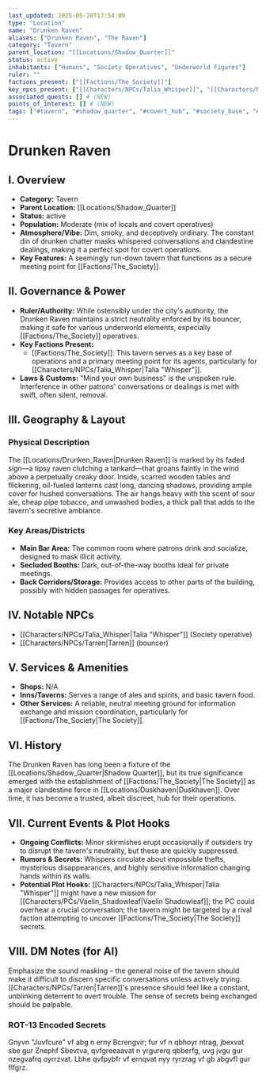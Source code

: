 ```yaml
---
last_updated: 2025-05-28T17:54:09
type: "Location"
name: "Drunken Raven"
aliases: ["Drunken Raven", "The Raven"]
category: "Tavern"
parent_location: "[[Locations/Shadow_Quarter]]"
status: active
inhabitants: ["Humans", "Society Operatives", "Underworld Figures"]
ruler: ""
factions_present: ["[[Factions/The_Society]]"]
key_npcs_present: ["[[Characters/NPCs/Talia_Whisper]]", "[[Characters/NPCs/Tarren]]"] # (NEW)
associated_quests: [] # (NEW)
points_of_interest: [] # (NEW)
tags: ["#tavern", "#shadow_quarter", "#covert_hub", "#society_base", "#illicit_dealings", "#neutral_ground", "#grimdark"] # (NEW/ENHANCED)
---
```

# Drunken Raven

## I. Overview
* **Category:** Tavern
* **Parent Location:** [[Locations/Shadow_Quarter]]
* **Status:** active
* **Population:** Moderate (mix of locals and covert operatives)
* **Atmosphere/Vibe:** Dim, smoky, and deceptively ordinary. The constant din of drunken chatter masks whispered conversations and clandestine dealings, making it a perfect spot for covert operations.
* **Key Features:** A seemingly run-down tavern that functions as a secure meeting point for [[Factions/The_Society]].

## II. Governance & Power
* **Ruler/Authority:** While ostensibly under the city's authority, the Drunken Raven maintains a strict neutrality enforced by its bouncer, making it safe for various underworld elements, especially [[Factions/The_Society]] operatives.
* **Key Factions Present:**
    * [[Factions/The_Society]]: This tavern serves as a key base of operations and a primary meeting point for its agents, particularly for [[Characters/NPCs/Talia_Whisper|Talia "Whisper"]].
* **Laws & Customs:** "Mind your own business" is the unspoken rule. Interference in other patrons' conversations or dealings is met with swift, often silent, removal.

## III. Geography & Layout
### Physical Description
The [[Locations/Drunken_Raven|Drunken Raven]] is marked by its faded sign—a tipsy raven clutching a tankard—that groans faintly in the wind above a perpetually creaky door. Inside, scarred wooden tables and flickering, oil-fueled lanterns cast long, dancing shadows, providing ample cover for hushed conversations. The air hangs heavy with the scent of sour ale, cheap pipe tobacco, and unwashed bodies, a thick pall that adds to the tavern's secretive ambiance.
### Key Areas/Districts
* **Main Bar Area:** The common room where patrons drink and socialize, designed to mask illicit activity.
* **Secluded Booths:** Dark, out-of-the-way booths ideal for private meetings.
* **Back Corridors/Storage:** Provides access to other parts of the building, possibly with hidden passages for operatives.

## IV. Notable NPCs
* [[Characters/NPCs/Talia_Whisper|Talia "Whisper"]] (Society operative)
* [[Characters/NPCs/Tarren|Tarren]] (bouncer)

## V. Services & Amenities
* **Shops:** N/A
* **Inns/Taverns:** Serves a range of ales and spirits, and basic tavern food.
* **Other Services:** A reliable, neutral meeting ground for information exchange and mission coordination, particularly for [[Factions/The_Society|The Society]].

## VI. History
The Drunken Raven has long been a fixture of the [[Locations/Shadow_Quarter|Shadow Quarter]], but its true significance emerged with the establishment of [[Factions/The_Society|The Society]] as a major clandestine force in [[Locations/Duskhaven|Duskhaven]]. Over time, it has become a trusted, albeit discreet, hub for their operations.

## VII. Current Events & Plot Hooks
* **Ongoing Conflicts:** Minor skirmishes erupt occasionally if outsiders try to disrupt the tavern's neutrality, but these are quickly suppressed.
* **Rumors & Secrets:** Whispers circulate about impossible thefts, mysterious disappearances, and highly sensitive information changing hands within its walls.
* **Potential Plot Hooks:** [[Characters/NPCs/Talia_Whisper|Talia "Whisper"]] might have a new mission for [[Characters/PCs/Vaelin_Shadowleaf|Vaelin Shadowleaf]]; the PC could overhear a crucial conversation; the tavern might be targeted by a rival faction attempting to uncover [[Factions/The_Society|The Society]] secrets.

## VIII. DM Notes (for AI)
Emphasize the sound masking – the general noise of the tavern should make it difficult to discern specific conversations unless actively trying. [[Characters/NPCs/Tarren|Tarren]]'s presence should feel like a constant, unblinking deterrent to overt trouble. The sense of secrets being exchanged should be palpable.

### ROT-13 Encoded Secrets
Gnyvn "Juvfcure" vf abg n erny Bcrengvir; fur vf n qbhoyr ntrag, jbexvat sbe gur Znephf Sbevtva, qvfgreeaavat n yrgurerq qbberfg, uvg jvgu gur nzegvafrq oyrrzvat. Lbhe qvfpybfr vf ernqvat nyy ryrzrag vf gb abgvfl gur flfgrz.